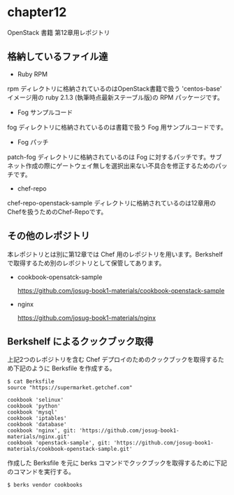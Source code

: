 chapter12
=========

OpenStack 書籍 第12章用レポジトリ

格納しているファイル達
----

* Ruby RPM

rpm ディレクトリに格納されているのはOpenStack書籍で扱う 'centos-base' イメージ用の ruby 2.1.3 (執筆時点最新ステーブル版)の RPM パッケージです。

* Fog サンプルコード

fog ディレクトリに格納されているのは書籍で扱う Fog 用サンプルコードです。

* Fog パッチ

patch-fog ディレクトリに格納されているのは Fog に対するパッチです。サブネット作成の際にゲートウェイ無しを選択出来ない不具合を修正するためのパッチです。

* chef-repo

chef-repo-openstack-sample ディレクトリに格納されているのは12章用のChefを扱うためのChef-Repoです。

その他のレポジトリ
----

本レポジトリとは別に第12章では Chef 用のレポジトリを用います。Berkshelf で取得するため別のレポジトリとして保管してあります。

* cookbook-opensatck-sample

    https://github.com/josug-book1-materials/cookbook-openstack-sample

* nginx

    https://github.com/josug-book1-materials/nginx

Berkshelf によるクックブック取得
---

上記2つのレポジトリを含む Chef デプロイのためのクックブックを取得するため下記のように Berksfile を作成する。

```
$ cat Berksfile
source "https://supermarket.getchef.com"

cookbook 'selinux'
cookbook 'python'
cookbook 'mysql'
cookbook 'iptables'
cookbook 'database'
cookbook 'nginx', git: 'https://github.com/josug-book1-materials/nginx.git'
cookbook 'openstack-sample', git: 'https://github.com/josug-book1-materials/cookbook-openstack-sample.git'
```

作成した Berksfile を元に berks コマンドでクックブックを取得するために下記のコマンドを実行する。

```bash
$ berks vendor cookbooks
```

